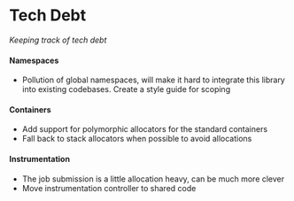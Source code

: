 # Tech Debt

_Keeping track of tech debt_


#### Namespaces

- Pollution of global namespaces, will make it hard to integrate this library into existing codebases. Create a style guide for scoping

#### Containers

- Add support for polymorphic allocators for the standard containers
- Fall back to stack allocators when possible to avoid allocations

#### Instrumentation

- The job submission is a little allocation heavy, can be much more clever
- Move instrumentation controller to shared code
